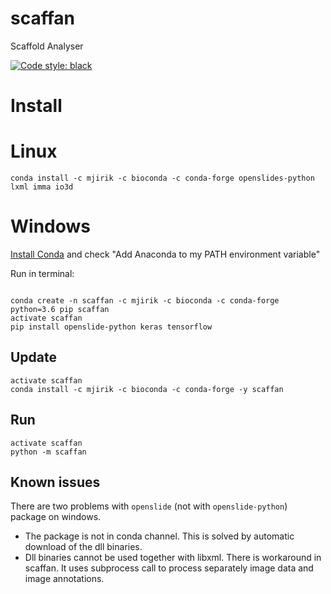 # scaffan
Scaffold Analyser

[![Code style: black](https://img.shields.io/badge/code%20style-black-000000.svg)](https://github.com/ambv/black)

# Install



# Linux

```commandline
conda install -c mjirik -c bioconda -c conda-forge openslides-python lxml imma io3d
```

# Windows

[Install Conda](https://conda.io/miniconda.html) and check "Add Anaconda to my PATH environment variable" 

Run in terminal:
```commandline

conda create -n scaffan -c mjirik -c bioconda -c conda-forge python=3.6 pip scaffan
activate scaffan
pip install openslide-python keras tensorflow
```

## Update

```commandline
activate scaffan
conda install -c mjirik -c bioconda -c conda-forge -y scaffan 
```

## Run

```commandline
activate scaffan
python -m scaffan
```


## Known issues

There are two problems with `openslide` (not with `openslide-python`) package on windows. 
* The package is not in conda channel. This is solved by automatic download of the dll binaries.
* Dll binaries cannot be used together with libxml. There is workaround in scaffan. 
It uses subprocess call to process separately image data and image annotations.
